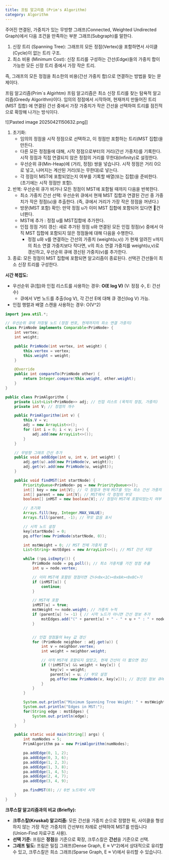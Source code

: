 ```yaml
---
title: 프림 알고리즘 (Prim's Algorithm)
category: Algorithm
---
```

주어진 연결된, 가중치가 있는 무방향 그래프(Connected, Weighted Undirected Graph)에서 다음 조건을 만족하는 부분 그래프(Subgraph)를 말한다. 
1. 신장 트리 (Spanning Tree): 그래프의 모든 정점(Vertex)을 포함하면서 사이클(Cycle)이 없는 트리 구조.
2. 최소 비용 (Minimum Cost): 신장 트리를 구성하는 간선(Edge)들의 가중치 합이 가능한 모든 신장 트리 중에서 가장 작은 트리.

즉, 그래프의 모든 정점을 최소한의 비용(간선 가중치 합)으로 연결하는 방법을 찾는 문제이다. 

프림 알고리즘(Prim`s Algirhtm)
프림 알고리즘은 최소 신장 트리를 찾는 탐욕적 알고리즘(Greedy Algorithm)이다. 임의의 정점에서 시작하여, 현재까지 만들어진 트리(MST 집합) 에 연결된 간선 중에서 가장 가중치가 작은 간선을 선택하여 트리를 점진적으로 확장해 나가는 방식이다. 

![[Pasted image 20250421150632.png]]

1. 초기화:
	- 임의의 정점을 시작 정점으로 선택하고, 이 정점만 포함하는 트리(MST 집합)을 만든다. 
	- 다른 모든 정점들에 대해, 시작 정점으로부터의 거리(간선 가중치)를 기록한다. 시작 정점과 직접 연결되지 않은 정점의 거리를 무한대(Infinity)로 설정한다. 
	- 우선순위 큐(Min-Heap)에 (거리, 정점) 쌍을 넣습니다. 시작 정점은 거리 0으로 넣고, 나머지는 계산된 거리(또는 무한대)로 넣는다. 
	- 각 정점이 MST에 포함되었는지 여부를 기록할 배열(또는 집합)을 준비한다. (초기에는 시작 정점만 포함).
2. 반복: 우선순위 큐가 비거나 모든 정점이 MST에 포함될 때까지 다음을 반복한다. 
	- 최소 가중치 간선 선택: 우선순위 큐에서 현재 MST 집합과 연결된 간선 중 가중치가 작은 정점(u)을 추출한다. (즉, 큐에서 거리가 가장 작은 정점을 꺼낸다.)
	- 방문(MST 포함) 확인: 만약 정점 u가 이미 MST 집합에 포함되어 있다면 건너뛴다. 
	- MST에 추가 : 정점 u를 MST집합에 추가한다. 
	- 인접 정점 거리 갱신: 새로 추가된 정점 u와 연결된 모든 인접 정점(v) 중에서 아직 MST 집합에 포함되지 않은 정점들에 대해 다음을 수행한다. 
		- 정점 u와 v를 연결하는 간선의 가중치 (weight(u,v)) 가 현재 알려진 v까지의 최소 연결 가중치보다 작다면, v의 최소 연결 가중치를 weight(u,v)로 갱신하고, 우선순위 큐에 갱신된 가중치(v)를 추가한다.
3. 종료: 모든 정점이 MST 집합에 포함되면 알고리즘이 종료된다. 선택괸 간선들이 최소 신장 트리를 구성한다. 

**시간 복잡도:**

- 우선순위 큐(힙)와 인접 리스트를 사용하는 경우: **O(E log V)** (V: 정점 수, E: 간선 수)
    - 큐에서 V번 노드를 추출(log V), 각 간선 E에 대해 큐 갱신(log V) 가능.
- 인접 행렬과 배열 스캔을 사용하는 경우: O(V^2)

```java
import java.util.*;

// 우선순위 큐에 저장될 노드 (정점 번호, 현재까지의 최소 연결 가중치)
class PrimNode implements Comparable<PrimNode> {
    int vertex;
    int weight;

    public PrimNode(int vertex, int weight) {
        this.vertex = vertex;
        this.weight = weight;
    }

    @Override
    public int compareTo(PrimNode other) {
        return Integer.compare(this.weight, other.weight);
    }
}

public class PrimAlgorithm {
    private List<List<PrimNode>> adj; // 인접 리스트 (목적지 정점, 가중치)
    private int V; // 정점의 개수

    public PrimAlgorithm(int v) {
        this.V = v;
        adj = new ArrayList<>();
        for (int i = 0; i < v; i++) {
            adj.add(new ArrayList<>());
        }
    }

    // 무방향 그래프 간선 추가
    public void addEdge(int u, int v, int weight) {
        adj.get(u).add(new PrimNode(v, weight));
        adj.get(v).add(new PrimNode(u, weight));
    }

    public void findMST(int startNode) {
        PriorityQueue<PrimNode> pq = new PriorityQueue<>();
        int[] key = new int[V]; // 각 정점과 현재 MST를 잇는 최소 간선 가중치
        int[] parent = new int[V]; // MST에서 각 정점의 부모
        boolean[] inMST = new boolean[V]; // 정점이 MST에 포함되었는지 여부

        // 초기화
        Arrays.fill(key, Integer.MAX_VALUE);
        Arrays.fill(parent, -1); // 부모 없음 표시

        // 시작 노드 설정
        key[startNode] = 0;
        pq.offer(new PrimNode(startNode, 0));

        int mstWeight = 0; // MST 전체 가중치 합
        List<String> mstEdges = new ArrayList<>(); // MST 간선 저장

        while (!pq.isEmpty()) {
            PrimNode node = pq.poll(); // 최소 가중치를 가진 정점 추출
            int u = node.vertex;

            // 이미 MST에 포함된 정점이면 건너<0x<1C><0x8A><0x8C>기
            if (inMST[u]) {
                continue;
            }

            // MST에 포함
            inMST[u] = true;
            mstWeight += node.weight; // 가중치 누적
            if (parent[u] != -1) { // 시작 노드가 아니면 간선 정보 추가
                mstEdges.add("(" + parent[u] + " - " + u + " : " + node.weight + ")");
            }


            // 인접 정점들의 key 값 갱신
            for (PrimNode neighbor : adj.get(u)) {
                int v = neighbor.vertex;
                int weight = neighbor.weight;

                // 아직 MST에 포함되지 않았고, 현재 간선이 더 짧으면 갱신
                if (!inMST[v] && weight < key[v]) {
                    key[v] = weight;
                    parent[v] = u; // 부모 설정
                    pq.offer(new PrimNode(v, key[v])); // 갱신된 정보 큐에 추가
                }
            }
        }

        System.out.println("Minimum Spanning Tree Weight: " + mstWeight);
        System.out.println("Edges in MST:");
        for(String edge : mstEdges) {
            System.out.println(edge);
        }
    }

    public static void main(String[] args) {
        int numNodes = 5;
        PrimAlgorithm pa = new PrimAlgorithm(numNodes);

        pa.addEdge(0, 1, 2);
        pa.addEdge(0, 3, 6);
        pa.addEdge(1, 2, 3);
        pa.addEdge(1, 3, 8);
        pa.addEdge(1, 4, 5);
        pa.addEdge(2, 4, 7);
        pa.addEdge(3, 4, 9);

        pa.findMST(0); // 0번 노드에서 시작
    }
}
```


**크루스칼 알고리즘과의 비교 (Briefly):**

- **크루스칼(Kruskal) 알고리즘:** 모든 간선을 가중치 순으로 정렬한 뒤, 사이클을 형성하지 않는 가장 작은 가중치의 간선부터 차례로 선택하여 MST를 만듭니다 (Union-Find 자료구조 사용).
- **선택 기준:** 프림은 **정점**을 기준으로 확장, 크루스칼은 **간선**을 기준으로 선택.
- **그래프 밀도:** 프림은 밀집 그래프(Dense Graph, E ≈ V^2)에서 상대적으로 유리할 수 있고, 크루스칼은 희소 그래프(Sparse Graph, E ≈ V)에서 유리할 수 있습니다.